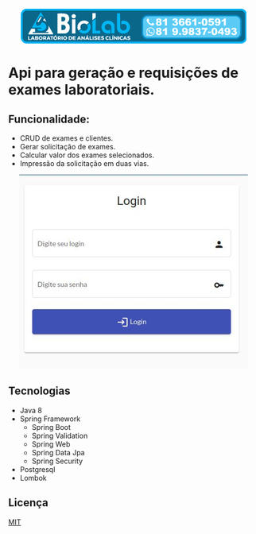 <p align="center">
  <img src="biolab-frontend/src/assets/biolab_logo.png" />
</p>

# Api para geração e requisições de exames laboratoriais.

## Funcionalidade:

 - CRUD de exames e clientes.
 - Gerar solicitação de exames.
 - Calcular valor dos exames selecionados.
 - Impressão da solicitação em duas vias.
 
<p align="center">
  <img src="biolab-frontend/src/assets/login.jpg" />
</p>
 
## Tecnologias
- Java 8
- Spring Framework
  - Spring Boot
  - Spring Validation
  - Spring Web
  - Spring Data Jpa
  - Spring Security
- Postgresql
- Lombok

## Licença
[MIT](https://choosealicense.com/licenses/mit/)
